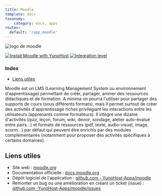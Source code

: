 ```yaml
---
title: Moodle
template: docs
taxonomy:
    category: docs, apps
routes:
  default: '/app_moodle'
---
```


![logo de moodle](image://moodle_logo.svg?height=80)

[![Install Moodle with YunoHost](https://install-app.yunohost.org/install-with-yunohost.png)](https://install-app.yunohost.org/?app=moodle) [![Integration level](https://dash.yunohost.org/integration/moodle.svg)](https://dash.yunohost.org/appci/app/moodle)

### Index

- [Liens utiles](#liens-utiles)

Moodle est un LMS (Learning Management System ou environnement d'apprentissage) permettant de créér, partager, animer des ressources didactiques et de formation.
A minima on pourra l'utiliser pour partager des supports de cours (sous différents formats), mais il permet surtout de créer des activités d'apprentissage riches privilégiant les interactions entre les utilisateurs (apprenants comme formateurs).
Il intègre une dizaine d'activités (quiz, leçon, forum, wiki, devoir, sondage, atelier auto-évalué entre pairs...) et formats de ressources (pdf, texte, audio-visuel, image, scorm...) par défaut qui peuvent être enrichis par des modules complémentaires (notamment pour proposer des activités spécifiques à certains domaines).

## Liens utiles

+ Site web : [moodle.org](https://moodle.org)
+ Documentation officielle : [docs.moodle.org](https://docs.moodle.org)
+ Dépôt logiciel de l'application : [github.com - YunoHost-Apps/moodle](https://github.com/YunoHost-Apps/moodle_ynh)
+ Remonter un bug ou une amélioration en créant un ticket (issue) : [github.com -YunoHost-Apps/moodle/issues](https://github.com/YunoHost-Apps/moodle_ynh/issues)
